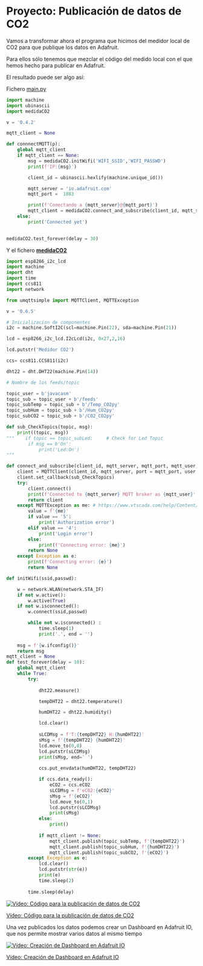 # Proyecto: Publicación de datos de CO2

Vamos a transformar ahora el programa que hicimos del medidor local de CO2 para que publique los datos en Adafruit.

Para ellos sólo tenemos que mezclar el código del medido local con el que hemos hecho para publicar en Adafruit.

El resultado puede ser algo así:

Fichero [main.py](https://raw.githubusercontent.com/javacasm/CursoMicropython/master/codigo/P.MedidorCO2/main.py)

```python
import machine
import ubinascii
import medidaCO2

v = '0.4.2'

mqtt_client = None

def connnectMQTT(p):
    global mqtt_client
    if mqtt_client == None:
        msg = medidaCO2.initWifi('WIFI_SSID','WIFI_PASSWD')
        print(f'IP:{msg}')

        client_id = ubinascii.hexlify(machine.unique_id())

        mqtt_server = 'io.adafruit.com'
        mqtt_port =  1883

        print(f'Conectando a {mqtt_server}@{mqtt_port}')
        mqtt_client = medidaCO2.connect_and_subscribe(client_id, mqtt_server, mqtt_port, 'IO_USER','aio_ADAFRUIT_KEY')
    else:
        print('Connected yet')
        

medidaCO2.test_forever(delay = 30)
```

Y el fichero [**medidaCO2**](https://raw.githubusercontent.com/javacasm/CursoMicropython/master/codigo/P.MedidorCO2/medidaCO2.py)

```python
import esp8266_i2c_lcd
import machine
import dht
import time
import ccs811
import network

from umqttsimple import MQTTClient, MQTTException

v = '0.6.5'

# Inicializacion de componentes
i2c = machine.SoftI2C(scl=machine.Pin(22), sda=machine.Pin(21))

lcd = esp8266_i2c_lcd.I2cLcd(i2c, 0x27,2,16)

lcd.putstr('Medidor CO2')

ccs= ccs811.CCS811(i2c)

dht22 = dht.DHT22(machine.Pin(14))

# Nombre de los feeds/topic

topic_user = b'javacasm'
topic_sub = topic_user + b'/feeds'
topic_subTemp = topic_sub + b'/Temp_CO2py'
topic_subHum = topic_sub + b'/Hum_CO2py'
topic_subCO2 = topic_sub + b'/CO2_CO2py'

def sub_CheckTopics(topic, msg):
    print((topic, msg))
"""    if topic == topic_subLed:     # Check for Led Topic
        if msg == b'On':
            print('Led:On')
"""

def connect_and_subscribe(client_id, mqtt_server, mqtt_port, mqtt_user, mqtt_passwd):
    client = MQTTClient(client_id, mqtt_server, port = mqtt_port, user = mqtt_user, password = mqtt_passwd)
    client.set_callback(sub_CheckTopics)
    try:
        client.connect()
        print(f'Connected to {mqtt_server} MQTT broker as {mqtt_user}' )
        return client
    except MQTTException as me: # https://www.vtscada.com/help/Content/D_Tags/D_MQTT_ErrMsg.htm
        value = f'{me}'
        if value == '5':
            print('Authorization error')
        elif value == '4':
            print('Login error')
        else:
            print(f'Connecting error: {me}')
        return None        
    except Exception as e:
        print(f'Connecting error: {e}')
        return None    

def initWifi(ssid,passwd):

    w = network.WLAN(network.STA_IF)
    if not w.active():
        w.active(True)
    if not w.isconnected():
        w.connect(ssid,passwd)

        while not w.isconnected() :
            time.sleep(1)
            print('.', end = '')
            
    msg = f'{w.ifconfig()}'
    return msg
mqtt_client = None
def test_forever(delay = 10):
    global mqtt_client
    while True:
        try:
            
            dht22.measure()

            tempDHT22 = dht22.temperature()

            humDHT22 = dht22.humidity()

            lcd.clear()
            
            sLCDMsg = f'T:{tempDHT22} H:{humDHT22}'
            sMsg = f'{tempDHT22} {humDHT22}'
            lcd.move_to(0,0)
            lcd.putstr(sLCDMsg)
            print(sMsg, end=' ')
            
            ccs.put_envdata(humDHT22, tempDHT22)

            if ccs.data_ready():
                eCO2 = ccs.eCO2
                sLCDMsg = f'eC02:{eCO2}'
                sMsg = f'{eCO2}'
                lcd.move_to(0,1)
                lcd.putstr(sLCDMsg)
                print(sMsg)
            else:
                print()
                
            if mqtt_client != None:
                mqtt_client.publish(topic_subTemp, f'{tempDHT22}')
                mqtt_client.publish(topic_subHum, f'{humDHT22}')
                mqtt_client.publish(topic_subCO2, f'{eCO2}')
        except Exception as e:
            lcd.clear()
            lcd.putstr(str(e))
            print(e)
            time.sleep(2)
            
        time.sleep(delay)

```

[![Vídeo: Código para la publicación de datos de CO2](https://img.youtube.com/vi/vtFmIaLIybA/0.jpg)](https://drive.google.com/file/d/1rO8fCMzYz1ZIzlEk_RJtw8lW0TNISUQv/view?usp=sharing)

[Vídeo: Código para la publicación de datos de CO2](https://drive.google.com/file/d/1rO8fCMzYz1ZIzlEk_RJtw8lW0TNISUQv/view?usp=sharing)


Una vez publicados los datos podemos crear un Dashboard en Adafruit IO, que nos permite mostrar varios datos al mismo tiempo

[![Vídeo: Creación de Dashboard en Adafruit IO](https://img.youtube.com/vi/AFSRhYy4dLY/0.jpg)](https://drive.google.com/file/d/1mx5X50KpL-6XbNv1a-grUVj6l5_tbjAV/view?usp=sharing)

[Vídeo: Creación de Dashboard en Adafruit IO](https://drive.google.com/file/d/1mx5X50KpL-6XbNv1a-grUVj6l5_tbjAV/view?usp=sharing)

